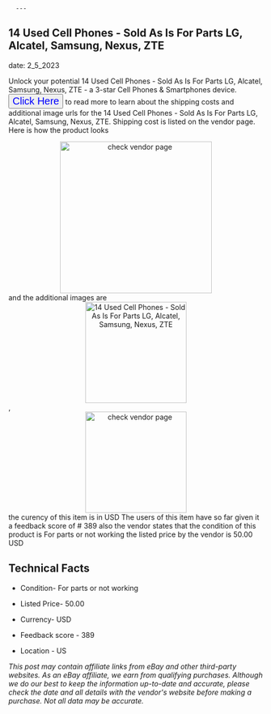  
      ---
      

 ## 14 Used Cell Phones - Sold As Is For Parts LG, Alcatel,  Samsung, Nexus, ZTE 

 

      

date: 2_5_2023
     

     
      

Unlock your potential 14 Used Cell Phones - Sold As Is For Parts LG, Alcatel,  Samsung, Nexus, ZTE - a 3-star Cell Phones & Smartphones device. <button style="font-size:20px;color:blue" onclick="window.location.href = 'https://www.ebay.com/itm/285128978305?hash=item426302ef81%3Ag%3A9SUAAOSwDSRj2eTQ&mkevt=1&mkcid=1&mkrid=711-53200-19255-0&campid=%253CePNCampaignId%253E&customid=%253CreferenceId%253E&toolid=10049'">Click Here</button> to read more to learn about the shipping costs and additional image urls for the 14 Used Cell Phones - Sold As Is For Parts LG, Alcatel,  Samsung, Nexus, ZTE. Shipping cost is listed on the vendor page. Here is how the product looks <div style="text-align:center;"><img onclick="window.location.href = 'https://www.ebay.com/itm/285128978305?hash=item426302ef81%3Ag%3A9SUAAOSwDSRj2eTQ&mkevt=1&mkcid=1&mkrid=711-53200-19255-0&campid=%253CePNCampaignId%253E&customid=%253CreferenceId%253E&toolid=10049';" src="https://i.ebayimg.com/thumbs/images/g/9SUAAOSwDSRj2eTQ/s-l225.jpg" alt="check vendor page" style="width:300px; height:auto;object-fit:contain;" /></div> and the additional images are <div style="text-align:center;"><img onclick="window.location.href = '$https://www.ebay.com/itm/285128978305?hash=item426302ef81%3Ag%3A9SUAAOSwDSRj2eTQ&mkevt=1&mkcid=1&mkrid=711-53200-19255-0&campid=%253CePNCampaignId%253E&customid=%253CreferenceId%253E&toolid=10049';" src="https://i.ebayimg.com/images/g/9SUAAOSwDSRj2eTQ/s-l1600.jpg" alt="14 Used Cell Phones - Sold As Is For Parts LG, Alcatel,  Samsung, Nexus, ZTE" style="width:200px; height:auto;object-fit:contain;" /></div>,<div style="text-align:center;"><img onclick="window.location.href = '$https://www.ebay.com/itm/285128978305?hash=item426302ef81%3Ag%3A9SUAAOSwDSRj2eTQ&mkevt=1&mkcid=1&mkrid=711-53200-19255-0&campid=%253CePNCampaignId%253E&customid=%253CreferenceId%253E&toolid=10049';" src="https://origin-galleryplus.ebayimg.com/ws/web/285128978305_2_0_1/225x225.jpg,https://origin-galleryplus.ebayimg.com/ws/web/285128978305_3_0_1/225x225.jpg,https://origin-galleryplus.ebayimg.com/ws/web/285128978305_4_0_1/225x225.jpg,https://origin-galleryplus.ebayimg.com/ws/web/285128978305_5_0_1/225x225.jpg,https://origin-galleryplus.ebayimg.com/ws/web/285128978305_6_0_1/225x225.jpg,https://origin-galleryplus.ebayimg.com/ws/web/285128978305_7_0_1/225x225.jpg,https://origin-galleryplus.ebayimg.com/ws/web/285128978305_8_0_1/225x225.jpg,https://origin-galleryplus.ebayimg.com/ws/web/285128978305_9_0_1/225x225.jpg,https://origin-galleryplus.ebayimg.com/ws/web/285128978305_10_0_1/225x225.jpg,https://origin-galleryplus.ebayimg.com/ws/web/285128978305_11_0_1/225x225.jpg,https://origin-galleryplus.ebayimg.com/ws/web/285128978305_12_0_1/225x225.jpg,https://origin-galleryplus.ebayimg.com/ws/web/285128978305_13_0_1/225x225.jpg,https://origin-galleryplus.ebayimg.com/ws/web/285128978305_14_0_1/225x225.jpg" alt="check vendor page" style="width:200px; height:auto;object-fit:contain;"/></div> the curency of this item is in USD The users of this item have so far given it a feedback score of # 389 also the vendor states that the condition of this product is For parts or not working the listed price by the vendor is  50.00 USD


      
      

 ## Technical Facts 



      
      

 - Condition- For parts or not working 


      

 - Listed Price- 50.00 


      

 - Currency- USD 


      

 - Feedback score - 389 


      

 - Location - US 


      
      

*_This post may contain affiliate links from eBay and other third-party websites. As an eBay affiliate, we earn from qualifying purchases. Although we do our best to keep the information up-to-date and accurate, please check the date and all details with the vendor's website before making a purchase. Not all data may be accurate._*



      
      